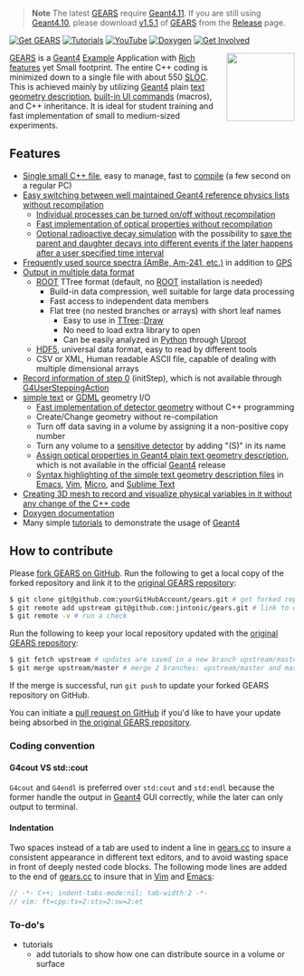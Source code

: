 > **Note**
> The latest [GEARS][] require [Geant4.11](https://geant4.web.cern.ch/support/download). If you are still using [Geant4.10](https://geant4.web.cern.ch/support/download_archive?page=1), please download [v1.5.1](https://github.com/jintonic/gears/releases/tag/v1.5.1) of [GEARS][] from the [Release](https://github.com/jintonic/gears/releases) page.

[![Get GEARS](https://img.shields.io/badge/Get-GEARS-orange?style=flat)](INSTALL)
[![Tutorials](https://img.shields.io/badge/Use-GEARS-blue?style=flat)](tutorials)
[![YouTube](https://img.shields.io/badge/You-Tube-red?style=flat)](https://www.youtube.com/@physino)
[![Doxygen](https://codedocs.xyz/jintonic/gears.svg)](https://codedocs.xyz/jintonic/gears/annotated.html)
[![Get Involved](https://img.shields.io/badge/Get-involved-ff69b4?style=flat)](#how-to-contribute)

<a href="http://physino.xyz/gears/tutorials/detector/visualization/gearsX3D.html"><img align="right" width="120px" src="tutorials/detector/visualization/gears.png"/></a>

[GEARS][] is a [Geant4][] [Example][] Application with [Rich features](#features) yet Small footprint. The entire C++ coding is minimized down to a single file with about 550 [SLOC][]. This is achieved mainly by utilizing [Geant4][] plain [text geometry description][tg], [built-in UI commands][TUI] (macros), and C++ inheritance. It is ideal for student training and fast implementation of small to medium-sized experiments.

[GEARS]: https://github.com/jintonic/gears
[Geant4]: http://geant4.cern.ch
[Example]:http://geant4-userdoc.web.cern.ch/geant4-userdoc/UsersGuides/ForApplicationDeveloper/html/Examples/examples.html
[tg]: http://geant4-userdoc.web.cern.ch/geant4-userdoc/UsersGuides/ForApplicationDeveloper/html/Detector/Geometry/geomASCII.html
[TUI]: http://geant4-userdoc.web.cern.ch/geant4-userdoc/UsersGuides/ForApplicationDeveloper/html/Control/commands.html
[SLOC]: https://en.wikipedia.org/wiki/Source_lines_of_code

## Features

* [Single small C++ file](gears.cc), easy to manage, fast to [compile](INSTALL#compile-gears) (a few second on a regular PC)
* [Easy switching between well maintained Geant4 reference physics lists without recompilation](tutorials/physics)
  * [Individual processes can be turned on/off without recompilation](tutorials/physics#physics-processes)
  * [Fast implementation of optical properties without recompilation](tutorials/physics#optical-properties-of-materials-and-surfaces)
  * [Optional radioactive decay simulation](tutorials/physics#radioactive-decay) with the possibility to [save the parent and daughter decays into different events if the later happens after a user specified time interval](tutorials/physics#split-decay-chain)
* [Frequently used source spectra (AmBe, Am-241, etc.)](tutorials/sources#common-sources) in addition to [GPS](tutorials/sources)
* [Output in multiple data format](tutorials/output)
  * [ROOT](tutorials/output#root) TTree format (default, no [ROOT][] installation is needed)
    * Build-in data compression, well suitable for large data processing
    * Fast access to independent data members
    * Flat tree (no nested branches or arrays) with short leaf names
      * Easy to use in [TTree][]::[Draw][]
      * No need to load extra library to open
      * Can be easily analyzed in [Python][] through [Uproot][]
  * [HDF5][], universal data format, easy to read by different tools
  * CSV or XML, Human readable ASCII file, capable of dealing with multiple dimensional arrays
* [Record information of step 0](tutorials/output#record-information-of-step-0) (initStep), which is not available through [G4UserSteppingAction][]
* [simple text][tg] or [GDML][] geometry I/O
  * [Fast implementation of detector geometry](tutorials/detector) without C++ programming
  * Create/Change geometry without re-compilation
  * Turn off data saving in a volume by assigning it a non-positive copy number
  * Turn any volume to a [sensitive detector](tutorials/detector#sensitive-volume) by adding "(S)" in its name
  * [Assign optical properties in Geant4 plain text geometry description](tutorials/detector/optical), which is not available in the official [Geant4][] release
  * [Syntax highlighting of the simple text geometry description files](tutorials/detector/syntax) in [Emacs](tutorials/detector/syntax#emacs), [Vim](tutorials/detector/syntax#vim), [Micro](tutorials/detector/syntax#micro), and [Sublime Text](tutorials/detector/syntax#sublime-text)
* [Creating 3D mesh to record and visualize physical variables in it without any change of the C++ code](http://geant4-userdoc.web.cern.ch/geant4-userdoc/UsersGuides/ForApplicationDeveloper/html/Detector/commandScore.html)
* [Doxygen documentation](https://codedocs.xyz/jintonic/gears/)
* Many simple [tutorials](tutorials) to demonstrate the usage of [Geant4][]

[ROOT]: https://root.cern.ch
[GPS]: http://geant4-userdoc.web.cern.ch/geant4-userdoc/UsersGuides/ForApplicationDeveloper/html/GettingStarted/generalParticleSource.html
[TTree]: https://root.cern/manual/trees
[Draw]: https://root.cern.ch/doc/master/classTTree.html#a73450649dc6e54b5b94516c468523e45
[Python]: https://www.python.org/
[Uproot]: https://pypi.org/project/uproot
[G4UserSteppingAction]:http://www-geant4.kek.jp/lxr/source/tracking/include/G4UserSteppingAction.hh
[GDML]: https://gdml.web.cern.ch/GDML/
[HDF5]: https://www.hdfgroup.org/downloads/hdf5/

## How to contribute

Please [fork GEARS on GitHub](https://help.github.com/en/github/getting-started-with-github/fork-a-repo). Run the following to get a local copy of the forked repository and link it to the [original GEARS repository][GEARS]:

```sh
$ git clone git@github.com:yourGitHubAccount/gears.git # get forked repository
$ git remote add upstream git@github.com:jintonic/gears.git # link to original repository
$ git remote -v # run a check
```

Run the following to keep your local repository updated with the [original GEARS repository][GEARS]:

```sh
$ git fetch upstream # updates are saved in a new branch upstream/master
$ git merge upstream/master # merge 2 branches: upstream/master and master
```

If the merge is successful, run `git push` to update your forked GEARS repository on GitHub.

You can initiate a [pull request on GitHub](https://help.github.com/en/github/collaborating-with-issues-and-pull-requests/about-pull-requests) if you'd like to have your update being absorbed in [the original GEARS repository][GEARS].

### Coding convention

#### G4cout VS std::cout

`G4cout` and `G4endl` is preferred over `std:cout` and `std:endl` because the former handle the output in [Geant4][] GUI correctly, while the later can only output to terminal.

#### Indentation

Two spaces instead of a tab are used to indent a line in [gears.cc](gears.cc) to insure a consistent appearance in different text editors, and to avoid wasting space in front of deeply nested code blocks. The following mode lines are added to the end of [gears.cc](gears.cc) to insure that in [Vim][] and [Emacs][]:

```cpp
// -*- C++; indent-tabs-mode:nil; tab-width:2 -*-
// vim: ft=cpp:ts=2:sts=2:sw=2:et
```

[Vim]: https://www.vim.org/
[Emacs]: https://www.gnu.org/software/emacs/

### To-do's

- tutorials
  - add tutorials to show how one can distribute source in a volume or surface
